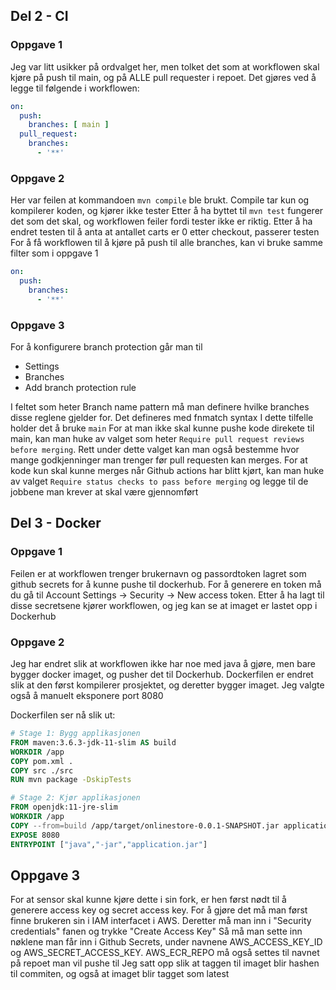 

## Del 2 - CI
### Oppgave 1
Jeg var litt usikker på ordvalget her, men tolket det som at workflowen skal kjøre på push til main, og på ALLE pull requester i repoet.
Det gjøres ved å legge til følgende i workflowen:
```yaml
on:
  push:
    branches: [ main ]
  pull_request:
    branches:
      - '**'
```

### Oppgave 2
Her var feilen at kommandoen ```mvn compile``` ble brukt. Compile tar kun og kompilerer koden, og kjører ikke tester
Etter å ha byttet til ```mvn test``` fungerer det som det skal, og workflowen feiler fordi tester ikke er riktig. Etter å ha endret testen til å anta at antallet carts er 0 etter checkout, passerer testen
For å få workflowen til å kjøre på push til alle branches, kan vi bruke samme filter som i oppgave 1
```yaml
on:
  push:
    branches:
      - '**'
```
### Oppgave 3
For å konfigurere branch protection går man til
- Settings
- Branches
- Add branch protection rule

I feltet som heter Branch name pattern må man definere hvilke branches disse reglene gjelder for. Det defineres med fnmatch syntax
I dette tilfelle holder det å bruke ```main```
For at man ikke skal kunne pushe kode direkete til main, kan man huke av valget som heter ```Require pull request reviews before merging```. Rett under dette valget kan man også bestemme hvor mange godkjenninger man trenger før pull requesten kan merges.
For at kode kun skal kunne merges når Github actions har blitt kjørt, kan man huke av valget ```Require status checks to pass before merging``` og legge til de jobbene man krever at skal være gjennomført

## Del 3 - Docker
### Oppgave 1
Feilen er at workflowen trenger brukernavn og passordtoken lagret som github secrets for å kunne pushe til dockerhub. For å generere en token må du gå til Account Settings -> Security -> New access token. Etter å ha lagt til disse secretsene kjører workflowen, og jeg kan se at imaget er lastet opp i Dockerhub

### Oppgave 2
Jeg har endret slik at workflowen ikke har noe med java å gjøre, men bare bygger docker imaget, og pusher det til Dockerhub.
Dockerfilen er endret slik at den først kompilerer prosjektet, og deretter bygger imaget. Jeg valgte også å manuelt eksponere port 8080

Dockerfilen ser nå slik ut:
```dockerfile
# Stage 1: Bygg applikasjonen
FROM maven:3.6.3-jdk-11-slim AS build
WORKDIR /app
COPY pom.xml .
COPY src ./src
RUN mvn package -DskipTests

# Stage 2: Kjør applikasjonen
FROM openjdk:11-jre-slim
WORKDIR /app
COPY --from=build /app/target/onlinestore-0.0.1-SNAPSHOT.jar application.jar
EXPOSE 8080
ENTRYPOINT ["java","-jar","application.jar"]
```

## Oppgave 3
For at sensor skal kunne kjøre dette i sin fork, er hen først nødt til å generere access key og secret access key.
For å gjøre det må man først finne brukeren sin i IAM interfacet i AWS. Deretter må man inn i "Security credentials" fanen og trykke "Create Access Key"
Så må man sette inn nøklene man får inn i Github Secrets, under navnene AWS_ACCESS_KEY_ID og AWS_SECRET_ACCESS_KEY. AWS_ECR_REPO må også settes til navnet på repoet man vil pushe til
Jeg satt opp slik at taggen til imaget blir hashen til commiten, og også at imaget blir tagget som latest